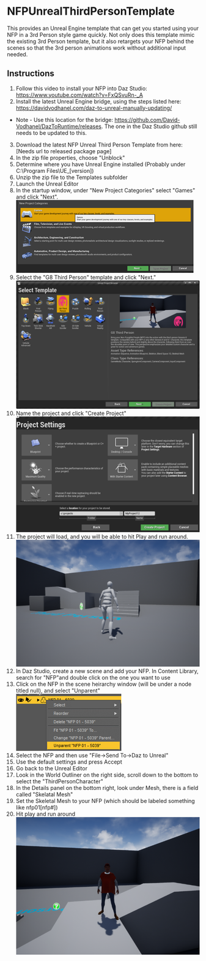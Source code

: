 # NFPUnrealThirdPersonTemplate
This provides an Unreal Engine template that can get you started using your NFP in a 3rd Person style game quickly.  Not only does this template mimic the existing 3rd Person template, but it also retargets your NFP behind the scenes so that the 3rd person animations work without additional input needed.

## Instructions
1. Follow this video to install your NFP into Daz Studio: https://www.youtube.com/watch?v=FxQSvuRn-_A
2. Install the latest Unreal Engine bridge, using the steps listed here: https://davidvodhanel.com/daz-to-unreal-manually-updating/
* Note - Use this location for the bridge: https://github.com/David-Vodhanel/DazToRuntime/releases.  The one in the Daz Studio github still needs to be updated to this.
3. Download the latest NFP Unreal Third Person Template from here: [Needs url to released package page]
4. In the zip file properties, choose "Unblock"
5. Determine where you have Unreal Engine installed (Probably under C:\Program Files\UE_[version])
6. Unzip the zip file to the Templates subfolder
7. Launch the Unreal Editor
8. In the startup window, under "New Project Categories" select "Games" and click "Next".</br>
![New project](/docimages/SelectTemplate1.png?raw=true "Select new game")
9. Select the "G8 Third Person" template and click "Next."</br>
![Select template](/docimages/SelectTemplate2.png?raw=true "Select the template")
10. Name the project and click "Create Project"</br>
![Name project](/docimages/SelectTemplate3.png?raw=true "Select name")
11. The project will load, and you will be able to hit Play and run around.</br>
![Startup view](/docimages/ProjectStartView.png?raw=true "Project Start View")
12. In Daz Studio, create a new scene and add your NFP.  In Content Library, search for "NFP"and double click on the one you want to use
13. Click on the NFP in the scene heirarchy window (will be under a node titled null), and select "Unparent"</br>
![Unparent](/docimages/Unparent.png?raw=true "Unparent NFP")
14. Select the NFP and then use "File->Send To->Daz to Unreal"
15. Use the default settings and press Accept
16. Go back to the Unreal Editor
17. Look in the World Outliner on the right side, scroll down to the bottom to select the "ThirdPersonCharacter"
18. In the Details panel on the bottom right, look under Mesh, there is a field called "Skelatal Mesh"
19. Set the Skeletal Mesh to your NFP (which should be labeled something like nfp01[nfp#])
20. Hit play and run around</br>
![NFP in scene](/docimages/NFPInScene.png?raw=true "NFP in the scene")

